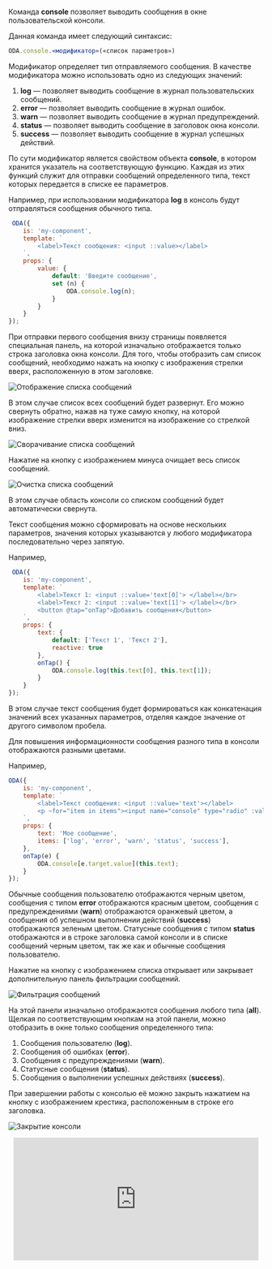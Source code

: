 Команда **console** позволяет выводить сообщения в окне пользовательской консоли.

Данная команда имеет следующий синтаксис:

```javascript
ODA.console.«модификатор»(«список параметров»)
```

Модификатор определяет тип отправляемого сообщения. В качестве модификатора можно использовать одно из следующих значений:

1. **log** — позволяет выводить сообщение в журнал пользовательских сообщений.
1. **error** — позволяет выводить сообщение в журнал ошибок.
1. **warn** — позволяет выводить сообщение в журнал предупреждений.
1. **status** — позволяет выводить сообщение в заголовок окна консоли.
1. **success** — позволяет выводить сообщение в журнал успешных действий.

По сути модификатор является свойством объекта **console**, в котором хранится указатель на соответствующую функцию. Каждая из этих функций служит для отправки сообщений определенного типа, текст которых передается в списке ее параметров.

Например, при использовании модификатора **log** в консоль будут отправляться сообщения обычного типа.

```javascript run_line_edit_loadoda_[my-component.js]
 ODA({
    is: 'my-component',
    template: `
        <label>Текст сообщения: <input ::value></label>
    `,
    props: {
        value: {
            default: 'Введите сообщение',
            set (n) {
                ODA.console.log(n);
            }
        }
    }
});
```

При отправки первого сообщения внизу страницы появляется специальная панель, на которой изначально отображается только строка заголовка окна консоли. Для того, чтобы отобразить сам список сообщений, необходимо нажать на кнопку с изображения стрелки вверх, расположенную в этом заголовке.

![Отображение списка сообщений](learn/guide/api/commands/images/ExpandConsole.png "Отобразить список сообщений")

В этом случае список всех сообщений будет развернут. Его можно свернуть обратно, нажав на туже самую кнопку, на которой изображение стрелки вверх изменится на изображение со стрелкой вниз.

![Сворачивание списка сообщений](learn/guide/api/commands/images/CollapsConsole.png "Свернуть список сообщений")

Нажатие на кнопку с изображением минуса очищает весь список сообщений.

![Очистка списка сообщений](learn/guide/api/commands/images/ClearConsole.png "Очистить список сообщений")

В этом случае область консоли со списком сообщений будет автоматически свернута.

Текст сообщения можно сформировать на основе нескольких параметров, значения которых указываются у любого модификатора последовательно через запятую.

Например,

```javascript run_line_edit_loadoda_[my-component.js]
 ODA({
    is: 'my-component',
    template: `
        <label>Текст 1: <input ::value='text[0]'> </label></br>
        <label>Текст 2: <input ::value='text[1]'> </label></br>
        <button @tap="onTap">Добавить сообщения</button>
    `,
    props: {
        text: {
            default: ['Текст 1', 'Текст 2'],
            reactive: true
        },
        onTap() {
            ODA.console.log(this.text[0], this.text[1]);
        }
    }
});
```

В этом случае текст сообщения будет формироваться как конкатенация значений всех указанных параметров, отделяя каждое значение от другого символом пробела.

Для повышения информационности сообщения разного типа в консоли отображаются разными цветами.

Например,

```javascript run_line_edit_loadoda_[my-component.js]
ODA({
    is: 'my-component',
    template: `
        <label>Текст сообщения: <input ::value='text'></label>
        <p ~for="item in items"><input name="console" type="radio" :value='item' @tap="onTap">{{item}}</p>
    `,
    props: {
        text: 'Мое сообщение',
        items: ['log', 'error', 'warn', 'status', 'success'],
    },
    onTap(e) {
        ODA.console[e.target.value](this.text);
    }
});
```

Обычные сообщения пользователю отображаются черным цветом, сообщения с типом **error** отображаются красным цветом, сообщения с предупреждениями (**warn**) отображаются оранжевый цветом, а сообщения об успешном выполнении действий (**success**) отображаются зеленым цветом. Статусные сообщения с типом **status** отображаются и в строке заголовка самой консоли и в списке сообщений черным цветом, так же как и обычные сообщения пользователю.

Нажатие на кнопку с изображением списка открывает или закрывает дополнительную панель фильтрации сообщений.

![Фильтрация сообщений](learn/guide/api/commands/images/FilterConsole.png "Отфильтровать сообщения")

На этой панели изначально отображаются сообщения любого типа (**all**). Щелкая по соответствующим кнопкам на этой панели, можно отобразить в окне только сообщения определенного типа:

1. Сообщения пользователю (**log**).
1. Сообщения об ошибках (**error**).
1. Сообщения с предупреждениями (**warn**).
1. Статусные сообщения (**status**).
1. Сообщения о выполнении успешных действиях (**success**).

При завершении работы с консолью её можно закрыть нажатием на кнопку с изображением крестика, расположенным в строке его заголовка.

![Закрытие консоли](learn/guide/api/commands/images/CloseConsole.png "Закрыть консоль")

<div style="position:relative;padding-bottom:48%; margin:10px">
    <iframe src="https://www.youtube.com/embed/gaN6WnNQiOQ?start=0" frameborder="0" allow="accelerometer; autoplay; encrypted-media; gyroscope; picture-in-picture" allowfullscreen
    	style="position:absolute;width:100%;height:100%;"></iframe>
</div>

